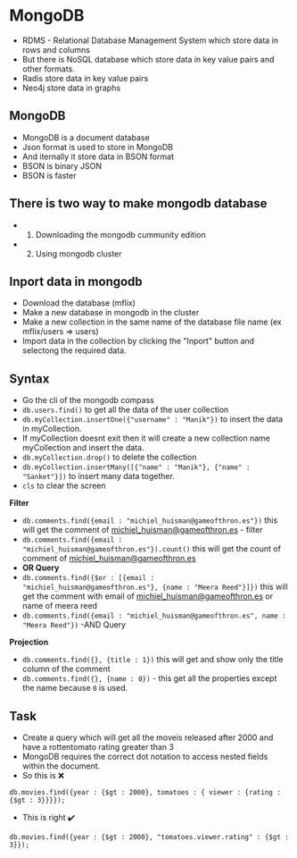 # MongoDB

- RDMS - Relational Database Management System which store data in rows and columns
- But there is NoSQL database which store data in key value pairs and other formats.
- Radis store data in key value pairs
- Neo4j store data in graphs

## MongoDB
- MongoDB is a document database
- Json format is used to store in MongoDB
- And iternally it store data in BSON format
- BSON is binary JSON
- BSON is faster

## There is two way to make mongodb database 
- 1. Downloading the mongodb cummunity edition
- 2. Using mongodb cluster

## Inport data in mongodb
- Download the database (mflix)
- Make a new database in mongodb in the cluster
- Make a new collection in the same name of the database file name (ex mflix/users => users)
- Import data in the collection by clicking the "Inport" button and selectong the required data.

## Syntax
- Go the cli of the mongodb compass
- `db.users.find()` to get all the data of the user collection
- `db.myCollection.insertOne({"username" : "Manik"})` to insert the data in myCollection.
- If myCollection doesnt exit then it will create a new collection name myCollection and insert the data.
- `db.myCollection.drop()` to delete the collection
- `db.myCollection.insertMany([{"name" : "Manik"}, {"name" : "Sanket"}])` to insert many data together.
- `cls` to clear the screen

**Filter**
- `db.comments.find({email : "michiel_huisman@gameofthron.es"})` this will get the comment of michiel_huisman@gameofthron.es - filter
- `db.comments.find({email : "michiel_huisman@gameofthron.es"}).count()` this will get the count of comment of michiel_huisman@gameofthron.es
- **OR Query**
- `db.comments.find({$or : [{email : "michiel_huisman@gameofthron.es"}, {name : "Meera Reed"}]})` this will get the comment with email of michiel_huisman@gameofthron.es or name of meera reed
- `db.comments.find({email : "michiel_huisman@gameofthron.es", name : "Meera Reed"})` -AND Query

**Projection**
- `db.comments.find({}, {title : 1})` this will get and show only the title column of the comment
- `db.comments.find({}, {name : 0})` - this get all the properties except the name because `0` is used.

## Task 
- Create a query which will get all the moveis released after 2000 and have a rottentomato rating greater than 3
- MongoDB requires the correct dot notation to access nested fields within the document.
- So this is ❌
```
db.movies.find({year : {$gt : 2000}, tomatoes : { viewer : {rating : {$gt : 3}}}});
```

- This is right ✔️
```
db.movies.find({year : {$gt : 2000}, "tomatoes.viewer.rating" : {$gt : 3}});
```